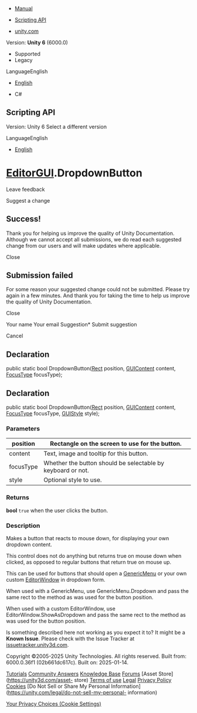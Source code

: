 [ ]()

  * [Manual](../Manual/index.html)
  * [Scripting API](../ScriptReference/index.html)

  * [unity.com](https://unity.com/)

Version: **Unity 6** (6000.0)

  * Supported
  * Legacy

LanguageEnglish

  * [English]()

  * C#

[ ](https://docs.unity3d.com)

## Scripting API

Version: Unity 6 Select a different version

LanguageEnglish

  * [English]()

#  [EditorGUI](EditorGUI.html).DropdownButton

Leave feedback

Suggest a change

## Success!

Thank you for helping us improve the quality of Unity Documentation. Although
we cannot accept all submissions, we do read each suggested change from our
users and will make updates where applicable.

Close

## Submission failed

For some reason your suggested change could not be submitted. Please <a>try
again</a> in a few minutes. And thank you for taking the time to help us
improve the quality of Unity Documentation.

Close

Your name Your email Suggestion* Submit suggestion

Cancel

[ ]()

## Declaration

public static bool DropdownButton([Rect](Rect.html) position,
[GUIContent](GUIContent.html) content, [FocusType](FocusType.html) focusType);

## Declaration

public static bool DropdownButton([Rect](Rect.html) position,
[GUIContent](GUIContent.html) content, [FocusType](FocusType.html) focusType,
[GUIStyle](GUIStyle.html) style);

### Parameters

position | Rectangle on the screen to use for the button.  
---|---  
content | Text, image and tooltip for this button.  
focusType | Whether the button should be selectable by keyboard or not.  
style | Optional style to use.  
  
### Returns

**bool** `true` when the user clicks the button.

### Description

Makes a button that reacts to mouse down, for displaying your own dropdown
content.

This control does not do anything but returns true on mouse down when clicked,
as opposed to regular buttons that return true on mouse up.  
  
This can be used for buttons that should open a
[GenericMenu](GenericMenu.html) or your own custom
[EditorWindow](EditorWindow.html) in dropdown form.  
  
When used with a GenericMenu, use GenericMenu.Dropdown and pass the same rect
to the method as was used for the button position.  
  
When used with a custom EditorWindow, use EditorWindow.ShowAsDropdown and pass
the same rect to the method as was used for the button position.

Is something described here not working as you expect it to? It might be a
**Known Issue**. Please check with the Issue Tracker at
[issuetracker.unity3d.com](https://issuetracker.unity3d.com).

Copyright ©2005-2025 Unity Technologies. All rights reserved. Built from:
6000.0.36f1 (02b661dc617c). Built on: 2025-01-14.

[Tutorials](https://unity3d.com/learn) [Community
Answers](https://answers.unity3d.com) [Knowledge
Base](https://support.unity3d.com/hc/en-us)
[Forums](https://forum.unity3d.com) [Asset Store](https://unity3d.com/asset-
store) [Terms of use](https://docs.unity3d.com/Manual/TermsOfUse.html)
[Legal](https://unity.com/legal) [Privacy
Policy](https://unity.com/legal/privacy-policy)
[Cookies](https://unity.com/legal/cookie-policy) [Do Not Sell or Share My
Personal Information](https://unity.com/legal/do-not-sell-my-personal-
information)

[Your Privacy Choices (Cookie Settings)](javascript:void\(0\);)

